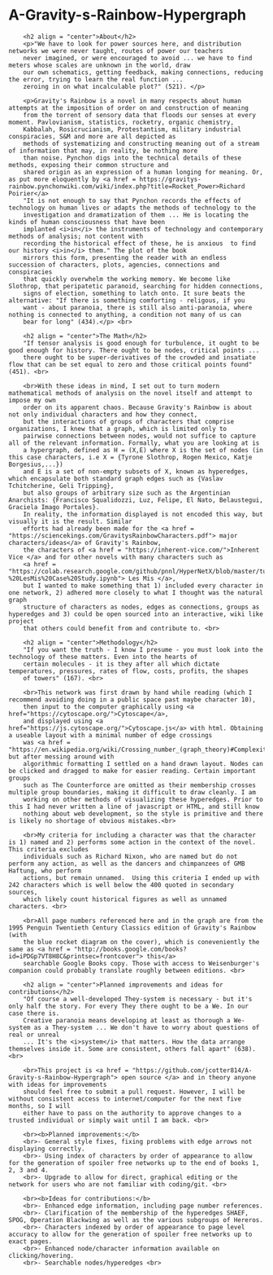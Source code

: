 # A-Gravity-s-Rainbow-Hypergraph
        <h2 align = "center">About</h2>
        <p>"We have to look for power sources here, and distribution networks we were never taught, routes of power our teachers
        never imagined, or were encouraged to avoid ... we have to find meters whose scales are unknown in the world, draw 
        our own schematics, getting feedback, making connections, reducing the error, trying to learn the real function ... 
        zeroing in on what incalculable plot?" (521). </p>

        <p>Gravity's Rainbow is a novel in many respects about human attempts at the imposition of order on and construction of meaning 
        from the torrent of sensory data that floods our senses at every moment. Pavlovianism, statistics, rocketry, organic chemistry, 
        Kabbalah, Rosicrucianism, Protestantism, military industrial conspiracies, S&M and more are all depicted as 
        methods of systematizing and constructing meaning out of a stream of information that may, in reality, be nothing more 
        than noise. Pynchon digs into the technical details of these methods, exposing their common structure and
        shared origin as an expression of a human longing for meaning. Or, as put more eloquently by <a href = https://gravitys-rainbow.pynchonwiki.com/wiki/index.php?title=Rocket_Power>Richard Poirier</a> 
        "It is not enough to say that Pynchon records the effects of technology on human lives or adapts the methods of technology to the
        investigation and dramatization of them ... He is locating the  kinds of human consciousness that have been 
        implanted <i>in</i> the instruments of technology and contemporary methods of analysis; not content with 
        recording the historical effect of these, he is anxious  to find our history <i>in</i> them." The plot of the book 
        mirrors this form, presenting the reader with an endless succession of characters, plots, agencies, connections and conspiracies
        that quickly overwhelm the working memory. We become like Slothrop, that peripatetic paranoid, searching for hidden connections,
        signs of election, something to latch onto. It sure beats the alternative: "If there is something comforting - religous, if you 
        want - about paranoia, there is still also anti-paranoia, where nothing is connected to anything, a condition not many of us can 
        bear for long" (434).</p> <br>
        
        <h2 align = "center">The Math</h2>
        "If tensor analysis is good enough for turbulence, it ought to be good enough for history. There ought to be nodes, critical points ... 
        there ought to be super-derivatives of the crowded and insatiate flow that can be set equal to zero and those critical points found" (451). <br>

        <br>With these ideas in mind, I set out to turn modern mathematical methods of analysis on the novel itself and attempt to impose my own 
        order on its apparent chaos. Because Gravity's Rainbow is about not only individual characters and how they connect, 
        but the interactions of groups of characters that comprise organizations, I knew that a graph, which is limited only to 
        pairwise connections between nodes, would not suffice to capture all of the relevant information. Formally, what you are looking at is 
        a hypergraph, defined as H = (X,E) where X is the set of nodes (in this case characters, i.e X = {Tyrone Slothrop, Rogen Mexico, Katje Borgesius,...}) 
        and E is a set of non-empty subsets of X, known as hyperedges, which encapsulate both standard graph edges such as {Vaslav Tchitcherine, Geli Tripping}, 
        but also groups of arbitrary size such as the Argentinian Anarchists: {Francisco Squalidozzi, Luz, Felipe, El Nato, Belaustegui, Graciela Imago Portales}. 
        In reality, the information displayed is not encoded this way, but visually it is the result. Similar 
        efforts had already been made for the <a href = "https://sciencekings.com/GravitysRainbowCharacters.pdf"> major characters/ideas</a> of Gravity's Rainbow,
        the characters of <a href = "https://inherent-vice.com/">Inherent Vice </a> and for other novels with many characters such as 
        <a href = "https://colab.research.google.com/github/pnnl/HyperNetX/blob/master/tutorials/Tutorial%203%20-%20LesMis%20Case%20Study.ipynb"> Les Mis </a>,
        but I wanted to make something that 1) included every character in one network, 2) adhered more closely to what I thought was the natural graph 
        structure of characters as nodes, edges as connections, groups as hyperedges and 3) could be open sourced into an interactive, wiki like project
        that others could benefit from and contribute to. <br>

        <h2 align = "center">Methodology</h2>
        "If you want the truth - I know I presume - you must look into the technology of these matters. Even into the hearts of
        certain molecules - it is they after all which dictate temperatures, pressures, rates of flow, costs, profits, the shapes
        of towers" (167). <br>

        <br>This network was first drawn by hand while reading (which I recommend avoiding doing in a public space past maybe character 10), 
        then input to the computer graphically using <a href="https://cytoscape.org/">Cytoscape</a>,
        and displayed using <a href="https://js.cytoscape.org/">Cytoscape.js</a> with html. Obtaining a useable layout with a minimal number of edge crossings
        was <a href = "https://en.wikipedia.org/wiki/Crossing_number_(graph_theory)#Complexity_and_approximation">hard</a> but after messing around with 
        algorithmic formatting I settled on a hand drawn layout. Nodes can be clicked and dragged to make for easier reading. Certain important groups 
        such as The Counterforce are omitted as their membership crosses multiple group boundaries, making it difficult to draw cleanly. I am
        working on other methods of visualizing these hyperedges. Prior to this I had never written a line of javascript or HTML, and still know 
        nothing about web development, so the style is primitive and there is likely no shortage of obvious mistakes.<br>
        
        <br>My criteria for including a character was that the character is 1) named and 2) performs some action in the context of the novel. This criteria excludes 
        individuals such as Richard Nixon, who are named but do not perform any action, as well as the dancers and chimpanzees of GMB Haftung, who perform 
        actions, but remain unnamed.  Using this criteria I ended up with 242 characters which is well below the 400 quoted in secondary sources, 
        which likely count historical figures as well as unnamed characters. <br>

        <br>All page numbers referenced here and in the graph are from the 1995 Penguin Twentieth Century Classics edition of Gravity's Rainbow (with
        the blue rocket diagram on the cover), which is coneveniently the same as <a href = "http://books.google.com/books?id=iPDGp7VT8H8C&printsec=frontcover"> this</a>
        searchable Google Books copy. Those with access to Weisenburger's companion could probably translate roughly between editions. <br>

        <h2 align = "center">Planned improvements and ideas for contributions</h2>
        "Of course a well-developed They-system is necessary - but it's only half the story. For every They there ought to be a We. In our case there is.
        Creative paranoia means developing at least as thorough a We-system as a They-system ... We don't have to worry about questions of real or unreal
        ... It's the <i>system</i> that matters. How the data arrange themselves inside it. Some are consistent, others fall apart" (638). <br>

        <br>This project is <a href = "https://github.com/jcotter814/A-Gravity-s-Rainbow-Hypergraph"> open source </a> and in theory anyone with ideas for improvements 
        should feel free to submit a pull request. However, I will be without consistent access to internet/computer for the next five months, so I will 
        either have to pass on the authority to approve changes to a trusted individual or simply wait until I am back. <br>

        <br><b>Planned improvements:</b>
        <br>- General style fixes, fixing problems with edge arrows not displaying correctly.
        <br>- Using index of characters by order of appearance to allow for the generation of spoiler free networks up to the end of books 1, 2, 3 and 4.
        <br>- Upgrade to allow for direct, graphical editing or the network for users who are not familiar with coding/git. <br>
        
        <br><b>Ideas for contributions:</b>
        <br>- Enhanced edge information, including page number references.
        <br>- Clarification of the membership of the hyperedges SHAEF, SPOG, Operation Blackwing as well as the various subgroups of Hereros.
        <br>- Characters indexed by order of appearance to page level accuracy to allow for the generation of spoiler free networks up to exact pages.
        <br>- Enhanced node/character information available on clicking/hovering.
        <br>- Searchable nodes/hyperedges <br>

